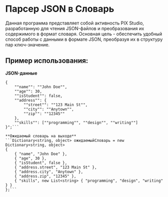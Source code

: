 # Парсер JSON в Словарь

Данная программа представляет собой активность PIX Studio, разработанную для чтения JSON-файлов и преобразования их содержимого в формат словаря. Основная цель - обеспечить удобный способ работы с данными в формате JSON, преобразуя их в структуру пар ключ-значение.

## Пример использования:

**JSON-данные**
```string json = @"
{
    ""name"": ""John Doe"",
    ""age"": 30,
    ""isStudent"": false,
    ""address"": {
        ""street"": ""123 Main St"",
        ""city"": ""Anytown"",
        ""zip"": ""12345""
    },
    ""skills"": [""programming"", ""design"", ""writing""]
}";```

**Ожидаемый словарь на выходе**
```Dictionary<string, object> ожидаемыйСловарь = new Dictionary<string, object>
{
    { "name", "John Doe" },
    { "age", 30 },
    { "isStudent", false },
    { "address.street", "123 Main St" },
    { "address.city", "Anytown" },
    { "address.zip", "12345" },
    { "skills", new List<string> { "programming", "design", "writing" } }
};```
